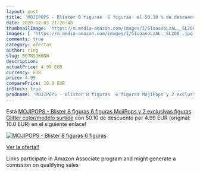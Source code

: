 ```yaml
---
layout: post
title: 'MOJIPOPS - Blister 8 figuras  6 figuras  al 50.10 % de descuento'
date: 2020-12-03 21:20:48
thumbnailImage: 'https://m.media-amazon.com/images/I/51oaavoLzAL._SL200_.jpg'
images: [ 'https://m.media-amazon.com/images/I/51oaavoLzAL._SL200_.jpg' ]
comments: true
category: ofertas
author: ring
slug: B07NSJKGNW
description:
actualPrice: 4.99 EUR
currency: EUR
price: 4.99
comparePrice: 10.0 EUR
inStock: true
prodname: 'MOJIPOPS - Blister 8 figuras  6 figuras MojiPops y 2 exclusivas figuras Glitter    color/modelo surtido'
---
```


Está [MOJIPOPS - Blister 8 figuras  6 figuras MojiPops y 2 exclusivas figuras Glitter    color/modelo surtido](https://www.amazon.es/dp/B07NSJKGNW/?tag=tolees-21) con 50.10 de descuento por 4.99 EUR (original: 10.0 EUR) en el siguiente enlace!

[![MOJIPOPS - Blister 8 figuras  6 figuras ](https://m.media-amazon.com/images/I/51oaavoLzAL._SL200_.jpg)](https://www.amazon.es/dp/B07NSJKGNW/?tag=tolees-21)

[Ver la oferta!!](https://www.amazon.es/dp/B07NSJKGNW/?tag=tolees-21)

Links participate in Amazon Associate program and might generate a comission on qualifying sales


